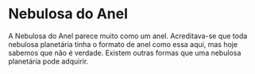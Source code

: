 # Nebulosa do Anel

A Nebulosa do Anel parece muito como um anel. Acreditava-se que toda nebulosa
planetária tinha o formato de anel como essa aqui, mas hoje sabemos que não é
verdade. Existem outras formas que uma nebulosa planetária pode adquirir.
